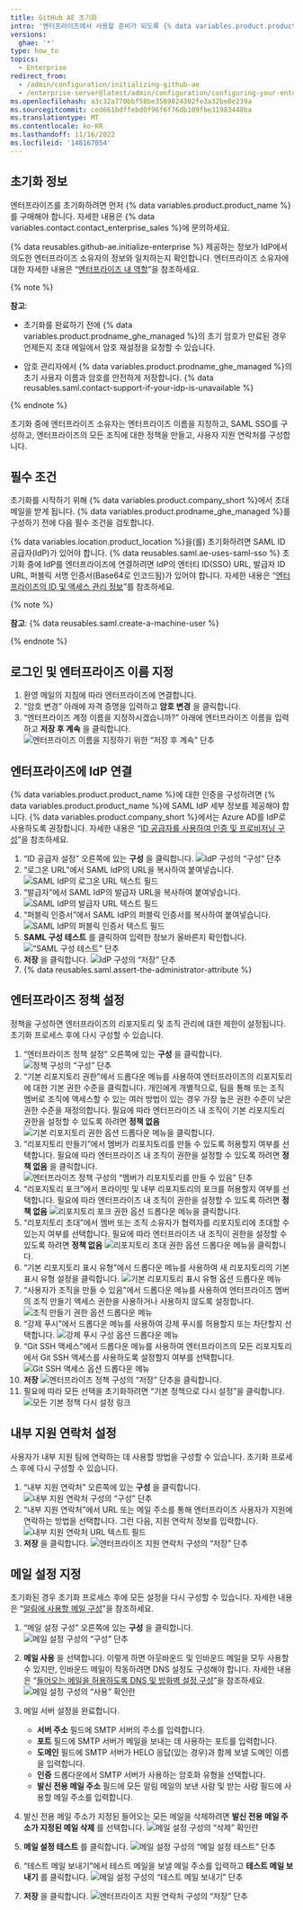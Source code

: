```yaml
---
title: GitHub AE 초기화
intro: '엔터프라이즈에서 사용할 준비가 되도록 {% data variables.product.product_name %}의 초기 구성을 완료할 수 있습니다.'
versions:
  ghae: '*'
type: how_to
topics:
  - Enterprise
redirect_from:
  - /admin/configuration/initializing-github-ae
  - /enterprise-server@latest/admin/configuration/configuring-your-enterprise/initializing-github-ae
ms.openlocfilehash: a3c32a770bbf58be3589824302fe3a32be0e239a
ms.sourcegitcommit: ced661bdffebd0f96f6f76db109fbe31983448ba
ms.translationtype: MT
ms.contentlocale: ko-KR
ms.lasthandoff: 11/16/2022
ms.locfileid: '148167054'
---
```

## 초기화 정보

엔터프라이즈를 초기화하려면 먼저 {% data variables.product.product_name %}를 구매해야 합니다. 자세한 내용은 {% data variables.contact.contact_enterprise_sales %}에 문의하세요.

{% data reusables.github-ae.initialize-enterprise %} 제공하는 정보가 IdP에서 의도한 엔터프라이즈 소유자의 정보와 일치하는지 확인합니다. 엔터프라이즈 소유자에 대한 자세한 내용은 “[엔터프라이즈 내 역할](/admin/user-management/managing-users-in-your-enterprise/roles-in-an-enterprise#enterprise-owner)”을 참조하세요.

{% note %}

**참고**:

- 초기화를 완료하기 전에 {% data variables.product.prodname_ghe_managed %}의 초기 암호가 만료된 경우 언제든지 초대 메일에서 암호 재설정을 요청할 수 있습니다.

- 암호 관리자에서 {% data variables.product.prodname_ghe_managed %}의 초기 사용자 이름과 암호를 안전하게 저장합니다. {% data reusables.saml.contact-support-if-your-idp-is-unavailable %}

{% endnote %}

초기화 중에 엔터프라이즈 소유자는 엔터프라이즈 이름을 지정하고, SAML SSO를 구성하고, 엔터프라이즈의 모든 조직에 대한 정책을 만들고, 사용자 지원 연락처를 구성합니다.

## 필수 조건

초기화를 시작하기 위해 {% data variables.product.company_short %}에서 초대 메일을 받게 됩니다. {% data variables.product.prodname_ghe_managed %}를 구성하기 전에 다음 필수 조건을 검토합니다.


{% data variables.location.product_location %}을(를) 초기화하려면 SAML ID 공급자(IdP)가 있어야 합니다. {% data reusables.saml.ae-uses-saml-sso %} 초기화 중에 IdP를 엔터프라이즈에 연결하려면 IdP의 엔터티 ID(SSO) URL, 발급자 ID URL, 퍼블릭 서명 인증서(Base64로 인코드됨)가 있어야 합니다. 자세한 내용은 “[엔터프라이즈의 ID 및 액세스 관리 정보](/admin/authentication/about-identity-and-access-management-for-your-enterprise)”를 참조하세요.

{% note %}

**참고**: {% data reusables.saml.create-a-machine-user %}

{% endnote %}

## 로그인 및 엔터프라이즈 이름 지정

1. 환영 메일의 지침에 따라 엔터프라이즈에 연결합니다.
2. “암호 변경” 아래에 자격 증명을 입력하고 **암호 변경** 을 클릭합니다.
3. “엔터프라이즈 계정 이름을 지정하시겠습니까?” 아래에 엔터프라이즈 이름을 입력하고 **저장 후 계속** 을 클릭합니다.
  ![엔터프라이즈 이름을 지정하기 위한 “저장 후 계속” 단추](/assets/images/enterprise/configuration/ae-enterprise-configuration.png)

## 엔터프라이즈에 IdP 연결

{% data variables.product.product_name %}에 대한 인증을 구성하려면 {% data variables.product.product_name %}에 SAML IdP 세부 정보를 제공해야 합니다. {% data variables.product.company_short %}에서는 Azure AD를 IdP로 사용하도록 권장합니다. 자세한 내용은 “[ID 공급자를 사용하여 인증 및 프로비저닝 구성](/admin/authentication/configuring-authentication-and-provisioning-with-your-identity-provider)”을 참조하세요.

1. “ID 공급자 설정” 오른쪽에 있는 **구성** 을 클릭합니다.
  ![IdP 구성의 “구성” 단추](/assets/images/enterprise/configuration/ae-idp-configure.png)
1. “로그온 URL”에서 SAML IdP의 URL을 복사하여 붙여넣습니다.
  ![SAML IdP의 로그온 URL 텍스트 필드](/assets/images/enterprise/configuration/ae-idp-sign-on-url.png)
1. “발급자”에서 SAML IdP의 발급자 URL을 복사하여 붙여넣습니다.
  ![SAML IdP의 발급자 URL 텍스트 필드](/assets/images/enterprise/configuration/ae-idp-issuer-url.png)
1. “퍼블릭 인증서”에서 SAML IdP의 퍼블릭 인증서를 복사하여 붙여넣습니다.
  ![SAML IdP의 퍼블릭 인증서 텍스트 필드](/assets/images/enterprise/configuration/ae-idp-public-certificate.png)
1. **SAML 구성 테스트** 를 클릭하여 입력한 정보가 올바른지 확인합니다.
  ![“SAML 구성 테스트” 단추](/assets/images/enterprise/configuration/ae-test-saml-configuration.png)
1. **저장** 을 클릭합니다.
  ![IdP 구성의 “저장” 단추](/assets/images/enterprise/configuration/ae-save.png)
1. {% data reusables.saml.assert-the-administrator-attribute %}

## 엔터프라이즈 정책 설정

정책을 구성하면 엔터프라이즈의 리포지토리 및 조직 관리에 대한 제한이 설정됩니다. 초기화 프로세스 후에 다시 구성할 수 있습니다.

1. “엔터프라이즈 정책 설정” 오른쪽에 있는 **구성** 을 클릭합니다.
  ![정책 구성의 “구성” 단추](/assets/images/enterprise/configuration/ae-policies-configure.png)
2. “기본 리포지토리 권한”에서 드롭다운 메뉴를 사용하여 엔터프라이즈의 리포지토리에 대한 기본 권한 수준을 클릭합니다. 개인에게 개별적으로, 팀을 통해 또는 조직 멤버로 조직에 액세스할 수 있는 여러 방법이 있는 경우 가장 높은 권한 수준이 낮은 권한 수준을 재정의합니다. 필요에 따라 엔터프라이즈 내 조직이 기본 리포지토리 권한을 설정할 수 있도록 하려면 **정책 없음**
  ![기본 리포지토리 권한 옵션 드롭다운 메뉴](/assets/images/enterprise/configuration/ae-repository-permissions-menu.png)을 클릭합니다.
3. “리포지토리 만들기”에서 멤버가 리포지토리를 만들 수 있도록 허용할지 여부를 선택합니다. 필요에 따라 엔터프라이즈 내 조직이 권한을 설정할 수 있도록 하려면 **정책 없음** 을 클릭합니다.
  ![엔터프라이즈 정책 구성의 “멤버가 리포지토리를 만들 수 있음” 단추](/assets/images/enterprise/configuration/ae-repository-creation-permissions.png)
4. “리포지토리 포크”에서 프라이빗 및 내부 리포지토리의 포크를 허용할지 여부를 선택합니다. 필요에 따라 엔터프라이즈 내 조직이 권한을 설정할 수 있도록 하려면 **정책 없음**
  ![리포지토리 포크 권한 옵션 드롭다운 메뉴](/assets/images/enterprise/configuration/ae-repository-forking-menu.png)을 클릭합니다.
5. “리포지토리 초대”에서 멤버 또는 조직 소유자가 협력자를 리포지토리에 초대할 수 있는지 여부를 선택합니다. 필요에 따라 엔터프라이즈 내 조직이 권한을 설정할 수 있도록 하려면 **정책 없음**
  ![리포지토리 초대 권한 옵션 드롭다운 메뉴](/assets/images/enterprise/configuration/ae-repository-invitations-menu.png)을 클릭합니다.
6. “기본 리포지토리 표시 유형”에서 드롭다운 메뉴를 사용하여 새 리포지토리의 기본 표시 유형 설정을 클릭합니다.
  ![기본 리포지토리 표시 유형 옵션 드롭다운 메뉴](/assets/images/enterprise/configuration/ae-repository-visibility-menu.png)
7. “사용자가 조직을 만들 수 있음”에서 드롭다운 메뉴를 사용하여 엔터프라이즈 멤버의 조직 만들기 액세스 권한을 사용하거나 사용하지 않도록 설정합니다.
  ![조직 만들기 권한 옵션 드롭다운 메뉴](/assets/images/enterprise/configuration/ae-organization-creation-permissions-menu.png)
8. “강제 푸시”에서 드롭다운 메뉴를 사용하여 강제 푸시를 허용할지 또는 차단할지 선택합니다.
  ![강제 푸시 구성 옵션 드롭다운 메뉴](/assets/images/enterprise/configuration/ae-force-pushes-configuration-menu.png)
9. “Git SSH 액세스”에서 드롭다운 메뉴를 사용하여 엔터프라이즈의 모든 리포지토리에서 Git SSH 액세스를 사용하도록 설정할지 여부를 선택합니다.
  ![Git SSH 액세스 옵션 드롭다운 메뉴](/assets/images/enterprise/configuration/ae-git-ssh-access-menu.png)
10. **저장**
  ![엔터프라이즈 정책 구성의 “저장” 단추](/assets/images/enterprise/configuration/ae-save.png)을 클릭합니다.
11. 필요에 따라 모든 선택을 초기화하려면 “기본 정책으로 다시 설정”을 클릭합니다.
  ![모든 기본 정책 다시 설정 링크](/assets/images/enterprise/configuration/ae-reset-default-options.png)

## 내부 지원 연락처 설정

사용자가 내부 지원 팀에 연락하는 데 사용할 방법을 구성할 수 있습니다. 초기화 프로세스 후에 다시 구성할 수 있습니다.

1. “내부 지원 연락처” 오른쪽에 있는 **구성** 을 클릭합니다.
  ![내부 지원 연락처 구성의 “구성” 단추](/assets/images/enterprise/configuration/ae-support-configure.png)
2. “내부 지원 연락처”에서 URL 또는 메일 주소를 통해 엔터프라이즈 사용자가 지원에 연락하는 방법을 선택합니다. 그런 다음, 지원 연락처 정보를 입력합니다.
  ![내부 지원 연락처 URL 텍스트 필드](/assets/images/enterprise/configuration/ae-support-link-url.png)
3. **저장** 을 클릭합니다.
  ![엔터프라이즈 지원 연락처 구성의 “저장” 단추](/assets/images/enterprise/configuration/ae-save.png)

## 메일 설정 지정

초기화된 경우 초기화 프로세스 후에 모든 설정을 다시 구성할 수 있습니다. 자세한 내용은 “[알림에 사용할 메일 구성](/admin/configuration/configuring-email-for-notifications)”을 참조하세요.

1. “메일 설정 구성” 오른쪽에 있는 **구성** 을 클릭합니다.
  ![메일 설정 구성의 “구성” 단추](/assets/images/enterprise/configuration/ae-email-configure.png)
2. **메일 사용** 을 선택합니다. 이렇게 하면 아웃바운드 및 인바운드 메일을 모두 사용할 수 있지만, 인바운드 메일이 작동하려면 DNS 설정도 구성해야 합니다. 자세한 내용은 “[들어오는 메일을 허용하도록 DNS 및 방화벽 설정 구성](/admin/configuration/configuring-email-for-notifications#configuring-dns-and-firewall-settings-to-allow-incoming-emails)”을 참조하세요.
 ![메일 설정 구성의 “사용” 확인란](/assets/images/enterprise/configuration/ae-enable-email-configure.png)
3. 메일 서버 설정을 완료합니다.
    - **서버 주소** 필드에 SMTP 서버의 주소를 입력합니다.
    - **포트** 필드에 SMTP 서버가 메일을 보내는 데 사용하는 포트를 입력합니다.
    - **도메인** 필드에 SMTP 서버가 HELO 응답(있는 경우)과 함께 보낼 도메인 이름을 입력합니다.
    - **인증** 드롭다운에서 SMTP 서버가 사용하는 암호화 유형을 선택합니다.
    - **발신 전용 메일 주소** 필드에 모든 알림 메일의 보낸 사람 및 받는 사람 필드에 사용할 메일 주소를 입력합니다.

4. 발신 전용 메일 주소가 지정된 들어오는 모든 메일을 삭제하려면 **발신 전용 메일 주소가 지정된 메일 삭제** 를 선택합니다.
  ![메일 설정 구성의 “삭제” 확인란](/assets/images/enterprise/configuration/ae-discard-email.png)
5. **메일 설정 테스트** 를 클릭합니다.
  ![메일 설정 구성의 “메일 설정 테스트” 단추](/assets/images/enterprise/configuration/ae-test-email.png)
6. “테스트 메일 보내기”에서 테스트 메일을 보낼 메일 주소를 입력하고 **테스트 메일 보내기** 를 클릭합니다.
  ![메일 설정 구성의 “테스트 메일 보내기” 단추](/assets/images/enterprise/configuration/ae-send-test-email.png)
7. **저장** 을 클릭합니다.
  ![엔터프라이즈 지원 연락처 구성의 “저장” 단추](/assets/images/enterprise/configuration/ae-save.png)
